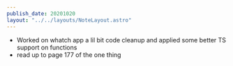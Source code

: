 ```yaml
---
publish_date: 20201020
layout: "../../layouts/NoteLayout.astro"
---
```

- Worked on whatch app a lil bit code cleanup and applied some better TS support on functions
- read up to page 177 of the one thing
